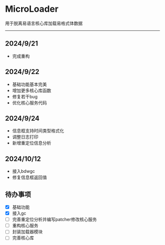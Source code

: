 # MicroLoader

用于脱离易语言核心库加载易格式体数据

---

## 2024/9/21

- 完成重构

## 2024/9/22

- 基础功能基本完美
- 增加更多核心库函数
- 修复若干bug
- 优化核心服务代码

## 2024/9/24

- 信息框支持时间类型格式化
- 调整日志打印
- 新增重定位信息分析

## 2024/10/12

- 接入bdwgc
- 修复信息框返回值

## 待办事项

- [x] 基础功能
- [x] 接入gc
- [ ] 完善重定位分析并编写patcher修改核心服务
- [ ] 重构核心服务 
- [ ] 封装加载器模块
- [ ] 完善核心库